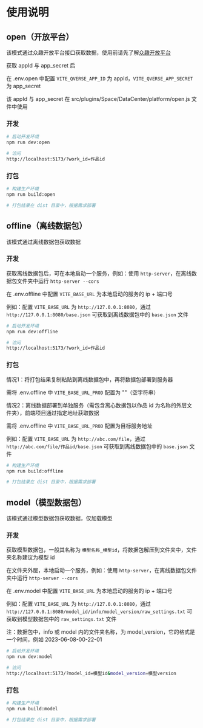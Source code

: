 # 使用说明

## open（开放平台）

该模式通过众趣开放平台接口获取数据，使用前请先了解[众趣开放平台](https://test-openplatform.3dnest.cn/api/docs/auth.html)

获取 appId 与 app_secret 后

在 .env.open 中配置 `VITE_QVERSE_APP_ID` 为 appId，`VITE_QVERSE_APP_SECRET` 为 app_secret

该 appId 与 app_secret 在 src/plugins/Space/DataCenter/platform/open.js 文件中使用

### 开发

```sh
# 启动开发环境
npm run dev:open

# 访问
http://localhost:5173/?work_id=作品id
```

### 打包

```sh
# 构建生产环境
npm run build:open

# 打包结果在 dist 目录中，根据需求部署
```

## offline（离线数据包）

该模式通过离线数据包获取数据

### 开发

获取离线数据包后，可在本地启动一个服务，例如：使用 `http-server`，在离线数据包文件夹中运行 `http-server --cors`

在 .env.offline 中配置 `VITE_BASE_URL` 为本地启动的服务的 ip + 端口号

例如：配置 `VITE_BASE_URL` 为 `http://127.0.0.1:8080`，通过 `http://127.0.0.1:8080/base.json` 可获取到离线数据包中的 `base.json` 文件

```sh
# 启动开发环境
npm run dev:offline

# 访问
http://localhost:5173/?work_id=作品id
```

### 打包

情况1：将打包结果复制粘贴到离线数据包中，再将数据包部署到服务器

需将 .env.offline 中 `VITE_BASE_URL_PROD` 配置为 ""（空字符串）

情况2：离线数据部署到单独服务（需包含离心数据包以作品 id 为名称的外层文件夹），前端项目通过指定地址获取数据

需将 .env.offline 中 `VITE_BASE_URL_PROD` 配置为目标服务地址

例如：配置 `VITE_BASE_URL` 为 `http://abc.com/file`，通过 `http://abc.com/file/作品id/base.json` 可获取到离线数据包中的 `base.json` 文件

```sh
# 构建生产环境
npm run build:offline

# 打包结果在 dist 目录中，根据需求部署
```

## model（模型数据包）

该模式通过模型数据包获取数据，仅加载模型

### 开发

获取模型数据包，一般其名称为 `模型名称_模型id`，将数据包解压到文件夹中，文件夹名称建议为模型 id

在文件夹外层，本地启动一个服务，例如：使用 `http-server`，在离线数据包文件夹中运行 `http-server --cors`

在 .env.model 中配置 `VITE_BASE_URL` 为本地启动的服务的 ip + 端口号

例如：配置 `VITE_BASE_URL` 为 `http://127.0.0.1:8080`，通过 `http://127.0.0.1:8080/model_id/info/model_version/raw_settings.txt` 可获取到模型数据包中的 `raw_settings.txt` 文件

注：数据包中，info 或 model 内的文件夹名称，为 model_version，它的格式是一个时间，例如 2023-06-08-00-22-01

```sh
# 启动开发环境
npm run dev:model

# 访问
http://localhost:5173/?model_id=模型id&model_version=模型version
```

### 打包

```sh
# 构建生产环境
npm run build:model

# 打包结果在 dist 目录中，根据需求部署
```
